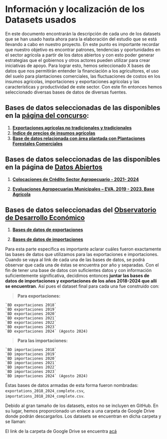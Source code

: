 # **Información y localización de los Datasets usados**

En este documento encontrarán la descripción de cada uno de los datasets que se han usado hasta ahora para la elaboración del estudio que se está llevando a cabo en nuestro proyecto. En este punto es importante recordar que nuestro objetivo es encontrar patrones, tendencias y oportunidades en el sector agrícola a partir de los datos abiertos y con esto poder generar estrategias que el gobiernos y otros actores pueden utilizar para crear iniciativas de apoyo. Para lograr esto, hemos seleccionado X bases de datos que nos permitirán entender la financiación a los agricultores, el uso del suelo para plantaciones comerciales, las fluctuaciones de costos en los insumos agrícolas, importaciones y exportaciones agrícolas y las características y productividad de este sector. Con este fin entonces hemos seleccionado diversas bases de datos de diversas fuentes.

## **Bases de datos seleccionadas de las disponibles en la [página del concurso](https://www.datos.gov.co/Ciencia-Tecnolog-a-e-Innovaci-n/Conjunto-de-datos-concurso-Datos-a-la-U-2024/bbf6-qe46/about_data):**

1. **[Exportaciones agrícolas no tradicionales y tradicionales](https://www.datos.gov.co/Agricultura-y-Desarrollo-Rural/Exportaciones-agr-colas-no-tradicionales-y-tradici/h7mi-sbxb/about_data)** 
2. **[Índice de precios de insumos agrícolas](https://www.datos.gov.co/Agricultura-y-Desarrollo-Rural/-ndice-de-precios-de-insumos-agr-colas/gwbi-fnzs/about_data)**
3. **[Base de datos relacionada con área plantada con Plantaciones Forestales Comerciales](https://www.datos.gov.co/Agricultura-y-Desarrollo-Rural/Base-de-datos-relacionada-con-rea-plantada-con-Pla/h3uz-jvkj/about_data)**

## **Bases de datos seleccionadas de las disponibles en la página de [Datos Abiertos](https://www.datos.gov.co/browse?category=Agricultura+y+Desarrollo+Rural&sortBy=newest&utf8=%E2%9C%93)**

1. **[Colocaciones de Crédito Sector Agropecuario - 2021- 2024](https://www.datos.gov.co/Agricultura-y-Desarrollo-Rural/Colocaciones-de-Cr-dito-Sector-Agropecuario-2021-2/w3uf-w9ey/about_data)**

2. **[Evaluaciones Agropecuarias Municipales – EVA. 2019 - 2023. Base Agrícola](https://www.datos.gov.co/Agricultura-y-Desarrollo-Rural/Evaluaciones-Agropecuarias-Municipales-EVA-2019-20/uejq-wxrr/about_data)**

## **Bases de datos seleccionadas del [Observatorio de Desarrollo Económico](https://observatorio.desarrolloeconomico.gov.co/)**

1. **[Bases de datos de exportaciones](https://observatorio.desarrolloeconomico.gov.co/temas/exportaciones/bases)**

2. **[Bases de datos de importaciones](https://observatorio.desarrolloeconomico.gov.co/temas/importaciones/bases)**

Para esta parte específica es importante aclarar cuáles fueron exactamente las bases de datos que utilizamos para las exportaciones e importaciones. Cuando se vaya al link de cada una de las bases de datos, se podrá observar que cada una de éstas se encuentra por año y separadas. Con el fin de tener una base de datos con suficientes datos y con información suficientemente significativa, decidimos entonces **juntar las bases de datos de importaciones y exportaciones de los años 2018-2024 que allí se encuentran**. Así pues el dataset final para cada una fue construido con:

> **Para exportaciones:**

	`BD exportaciones 2018`
	`BD exportaciones 2019`
	`BD exportaciones 2020`
	`BD exportaciones 2021`
	`BD exportaciones 2022`
	`BD exportaciones 2023`
	`BD exportaciones 2024` (Agosto 2024)

> **Para las importaciones:**

	`BD importaciones 2018`
	`BD importaciones 2019`
	`BD importaciones 2020`
	`BD importaciones 2021`
	`BD importaciones 2022`
	`BD importaciones 2023`
	`BD importaciones 2024` (Agosto 2024)

Éstas bases de datos armadas de esta forma fueron nombradas: `exportations_2018_2024_complete.csv`, `importations_2018_2024_complete.csv`.

Debido al gran tamaño de los datasets, estos no se incluyen en GitHub. En su lugar, hemos proporcionado un enlace a una carpeta de Google Drive donde podrán descargarlos. Los datasets se encuentran en dicha carpeta y se llaman:

El link de la carpeta de Google Drive se encuentra [acá](https://drive.google.com/drive/folders/1v_IgWjiG-QZhkPw8DvTxctiA1GUS_y0K?usp=sharing)
